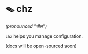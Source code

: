 # 🪤 chz

*(pronounced "चीज़")*

`chz` helps you manage configuration.

(docs will be open-sourced soon)

